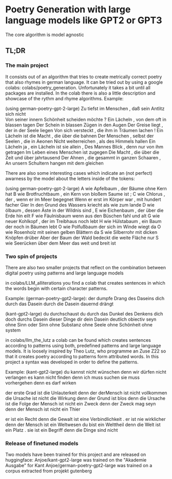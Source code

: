 # Poetry Generation with large language models like GPT2 or GPT3
The core algorithm is model agnostic

## TL;DR
### The main project 
It consists out of an algorithm that tries to create metrically correct poetry that also rhymes in german language. It can be tried out by using a google colabs: colabs/poetry_generation. Unfortunately it takes a bit until all packages are installed. In the colab there is also a little description and showcase of the rythm and rhyme algorithms. 
Example: 

(using german-poetry-gpt-2-large)
Zu tiefst im Menschen , daß sein Antlitz sich nicht <br/>
Von seiner innern Schönheit scheiden möchte ?
Ein Lächeln , von dem oft in blassen tagen
Der Schein in blassen Zügen in den Augen
Der Greise liegt , der in der Seele liegen
Von sich versteckt , die ihm in Träumen lachen !
Ein Lächeln ist die Macht , die über die bahnen
Der Menschen , selbst der Seelen , die in Aeonen
Nicht weiterreichen , als des Himmels hallen
Ein Lächeln ja , ein Lächeln ist sie allein ,
Des Mannes Blick , denn nur von ihm getragen
Im Leben eines Menschen ist zugegen
Die Macht , die über die Zeit und über jahrtausend
Der Ahnen , die gesammt in ganzen Schaaren ,
An unsern Schultern hangen mit dem gleichen

There are also some interesting cases which indicate an (not perfect) awarness by the model about the letters inside of the tokens: 

(using german-poetry-gpt-2-large)
A wie Apfelbaum , der Bäume ohne Kern hat
B wie Brotfruchtbaum , ein Kern von bloßem Saume ist ;
C wie Chlorus , der , wenn er im Meer begegnet
Wenn er erst im Körper war , mit hundert facher Gier
In den Grund des Wassers kriecht als wie zum lande
D wie ölbaum , dessen Äste in der Wildnis sind ,
E wie Eichenbaum , der über die Erde hin eilt
F wie Fäulnisbaum wenn aus den Büschen fahl und alt
G wie neuer Kohlkopf , der im Treibhaus noch lebt
H wie Hülstabaum , ein Baum der noch in Bäumen lebt
O wie Polfußbaum der sich im Winde wiegt da
O wie Rosenholz mit seinen gelben Blättern da
S wie Silberrohr mit dicken Knöpfen drüber
Aber der Baum der Wald bedeckt die weite Fläche nur
S wie Seerücken über dem Meer das weit und breit ist 

### Two spin of projects
There are also two smaller projects that reflect on the combination between digital poetry using patterns and large language models

in colabs/LLM_alliterations you find a colab that creates sentences in which the words begin with certain character patterns. 

Example: 
(german-poetry-gpt2-large):
der dumpfe Drang des Daseins dich durch das Dasein durch die Dasein dauernd drängt

(kant-gpt2-large)
du durchschaust du durch das Dunkel des Denkens dich doch durchs Dasein dieser Dinge dir dein Dasein deutlich
obiectiv seyn ohne Sinn oder Sinn ohne Substanz ohne Seele ohne Schönheit ohne system

in colabs/llm_the_lutz a colab can be found which creates sentences according to patterns using both, predefined patterns and large language models. It is loosely inspired by Theo Lutz, who programme an Zuse Z22 so that it creates poetry according to patterns form attributed words. In this project a syntax was developed in order to define the patterns. 

Example: 
(kant-gpt2-large)
du kannst nicht wünschen denn wir dürfen nicht verlangen
es kann nicht finden denn ich muss suchen
sie muss vorhergehen denn es darf wirken

der erste Grad ist die Unlauterkeit denn der derMensch ist nicht vollkommen
die Ursache ist nicht die Wirkung denn der Grund ist blos denn die Ursache ist die Folge
der Mensch ist nicht ein Zweck denn der Zweck mag seyn denn der Mensch ist nicht ein Thier

er ist ein Recht denn die Gewalt ist eine Verbindlichkeit . er ist nie wirklicher denn der Mensch ist ein Weltwesen
du bist ein Welttheil denn die Welt ist ein Platz . sie ist ein Begriff denn die Dinge sind nicht

### Release of finetuned models
Two models have been trained for this project and are released on huggingface: 
Anjoe/kant-gpt2-large  was trained on the "Akademie Ausgabe" for Kant
Anjoe/german-poetry-gpt2-large was trained on a corpus extracted from projekt gutenberg
